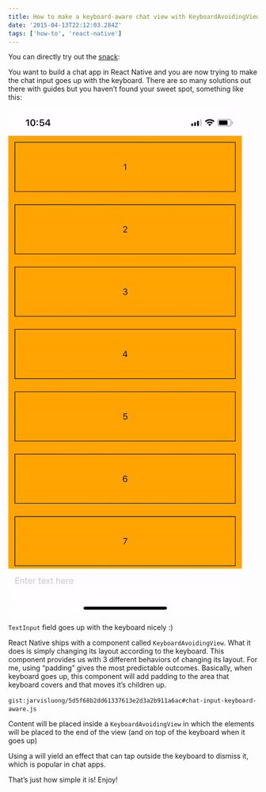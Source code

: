 ```yaml
---
title: How to make a keyboard-aware chat view with KeyboardAvoidingView
date: '2015-04-13T22:12:03.284Z'
tags: ['how-to', 'react-native']
---
```


You can directly try out the [snack](https://snack.expo.io/@jarvisluong/keyboard-avoiding-chat-input):

You want to build a chat app in React Native and you are now trying to make the chat input goes up with the keyboard. There are so many solutions out there with guides but you haven’t found your sweet spot, something like this:

![Demo](./demo.gif)

`TextInput` field goes up with the keyboard nicely :)

React Native ships with a component called `KeyboardAvoidingView`. What it does is simply changing its layout according to the keyboard. This component provides us with 3 different behaviors of changing its layout. For me, using “padding” gives the most predictable outcomes. Basically, when keyboard goes up, this component will add padding to the area that keyboard covers and that moves it’s children up.

`gist:jarvisluong/5d5f68b2dd61337613e2d3a2b911a6ac#chat-input-keyboard-aware.js`

Content will be placed inside a `KeyboardAvoidingView` in which the elements will be placed to the end of the view (and on top of the keyboard when it goes up)

Using a will yield an effect that can tap outside the keyboard to dismiss it, which is popular in chat apps.

That’s just how simple it is! Enjoy!
